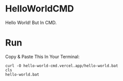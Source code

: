 # HelloWorldCMD
Hello World! But In CMD.
# Run
Copy & Paste This In Your Terminal:
```
curl -O hello-world-cmd.vercel.app/hello-world.bat
cls
hello-world.bat
```
